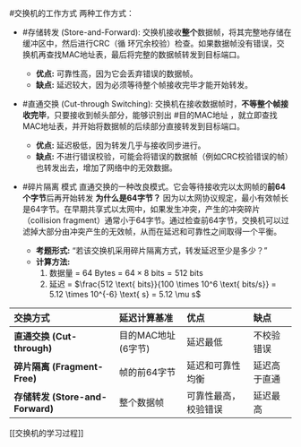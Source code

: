 #交换机的工作方式 两种工作方式：

*   #存储转发 (Store-and-Forward): 交换机接收**整个**数据帧，将其完整地存储在缓冲区中，然后进行CRC（循 环冗余校验）检查。如果数据帧没有错误，交换机再查找MAC地址表，最后将完整的数据帧转发到目标端口。
    *   **优点:** 可靠性高，因为它会丢弃错误的数据帧。
    *   **缺点:** 延迟较大，因为必须等待整个帧接收完毕才能开始转发。

*   #直通交换 (Cut-through Switching): 交换机在接收数据帧时，**不等整个帧接收完毕**，只要接收到帧头部分，能够识别出 #目的MAC地址 ，就立即查找MAC地址表，并开始将数据帧的后续部分直接转发到目标端口。
    *   **优点:** 延迟极低，因为转发几乎与接收同步进行。
    *   **缺点:** 不进行错误校验，可能会将错误的数据帧（例如CRC校验错误的帧）也转发出去，增加了网络中的无效数据。
* #碎片隔离 模式 直通交换的一种改良模式。它会等待接收完以太网帧的**前64个字节**后再开始转发 
	 **为什么是64字节？** 因为以太网协议规定，最小有效帧长是64字节。在早期共享式以太网中，如果发生冲突，产生的冲突碎片（collision fragment）通常小于64字节。通过检查前64字节，交换机可以过滤掉大部分由冲突产生的无效帧，从而在延迟和可靠性之间取得一个平衡。
	*   **考题形式:** “若该交换机采用碎片隔离方式，转发延迟至少是多少？”
	*   **计算方法:**
	    1.  数据量 = 64 Bytes = $64 \times 8 \text{ bits} = 512 \text{ bits}$
	    2.  延迟 = $\frac{512 \text{ bits}}{100 \times 10^6 \text{ bits/s}} = 5.12 \times 10^{-6} \text{ s} = 5.12 \mu s$

| 交换方式                         | 延迟计算基准        | 优点         | 缺点     |
| :--------------------------- | :------------ | :--------- | :----- |
| **直通交换 (Cut-through)**       | 目的MAC地址 (6字节) | 延迟最低       | 不校验错误  |
| **碎片隔离 (Fragment-Free)**     | 帧的前64字节       | 延迟和可靠性均衡   | 延迟高于直通 |
| **存储转发 (Store-and-Forward)** | 整个数据帧         | 可靠性最高，校验错误 | 延迟最高   |
 [[交换机的学习过程]] 